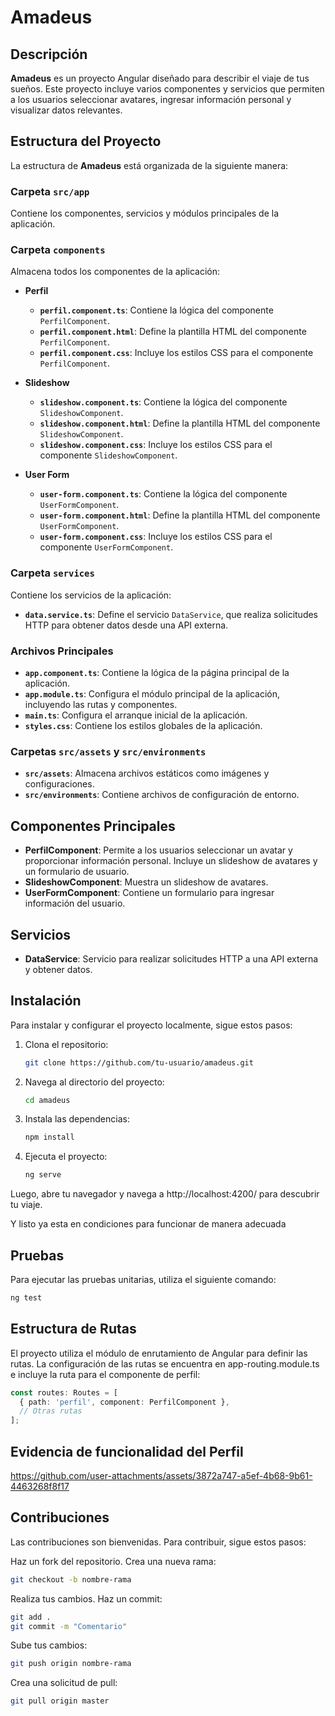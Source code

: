 # Amadeus

## Descripción
**Amadeus** es un proyecto Angular diseñado para describir el viaje de tus sueños. Este proyecto incluye varios componentes y servicios que permiten a los usuarios seleccionar avatares, ingresar información personal y visualizar datos relevantes.

## Estructura del Proyecto
La estructura de **Amadeus** está organizada de la siguiente manera:

### Carpeta `src/app`
Contiene los componentes, servicios y módulos principales de la aplicación.

### Carpeta `components`
Almacena todos los componentes de la aplicación:

- **Perfil**
  - **`perfil.component.ts`**: Contiene la lógica del componente `PerfilComponent`.
  - **`perfil.component.html`**: Define la plantilla HTML del componente `PerfilComponent`.
  - **`perfil.component.css`**: Incluye los estilos CSS para el componente `PerfilComponent`.

- **Slideshow**
  - **`slideshow.component.ts`**: Contiene la lógica del componente `SlideshowComponent`.
  - **`slideshow.component.html`**: Define la plantilla HTML del componente `SlideshowComponent`.
  - **`slideshow.component.css`**: Incluye los estilos CSS para el componente `SlideshowComponent`.

- **User Form**
  - **`user-form.component.ts`**: Contiene la lógica del componente `UserFormComponent`.
  - **`user-form.component.html`**: Define la plantilla HTML del componente `UserFormComponent`.
  - **`user-form.component.css`**: Incluye los estilos CSS para el componente `UserFormComponent`.

### Carpeta `services`
Contiene los servicios de la aplicación:

- **`data.service.ts`**: Define el servicio `DataService`, que realiza solicitudes HTTP para obtener datos desde una API externa.

### Archivos Principales
- **`app.component.ts`**: Contiene la lógica de la página principal de la aplicación.
- **`app.module.ts`**: Configura el módulo principal de la aplicación, incluyendo las rutas y componentes.
- **`main.ts`**: Configura el arranque inicial de la aplicación.
- **`styles.css`**: Contiene los estilos globales de la aplicación.

### Carpetas `src/assets` y `src/environments`
- **`src/assets`**: Almacena archivos estáticos como imágenes y configuraciones.
- **`src/environments`**: Contiene archivos de configuración de entorno.

## Componentes Principales
- **PerfilComponent**: Permite a los usuarios seleccionar un avatar y proporcionar información personal. Incluye un slideshow de avatares y un formulario de usuario.
- **SlideshowComponent**: Muestra un slideshow de avatares.
- **UserFormComponent**: Contiene un formulario para ingresar información del usuario.

## Servicios
- **DataService**: Servicio para realizar solicitudes HTTP a una API externa y obtener datos.

## Instalación
Para instalar y configurar el proyecto localmente, sigue estos pasos:

1. Clona el repositorio:
   ```bash
   git clone https://github.com/tu-usuario/amadeus.git
   ```

2. Navega al directorio del proyecto:
   ```bash
   cd amadeus
   ```

3. Instala las dependencias:
   ```bash
   npm install
   ```

4. Ejecuta el proyecto:
   ```bash
   ng serve
   ```

Luego, abre tu navegador y navega a http://localhost:4200/ para descubrir tu viaje.

Y listo ya esta en condiciones para funcionar de manera adecuada

## Pruebas
Para ejecutar las pruebas unitarias, utiliza el siguiente comando:
   ```bash
   ng test
   ```

## Estructura de Rutas
El proyecto utiliza el módulo de enrutamiento de Angular para definir las rutas. La configuración de las rutas se encuentra en app-routing.module.ts e incluye la ruta para el componente de perfil:

   ```typescript
   const routes: Routes = [
     { path: 'perfil', component: PerfilComponent },
     // Otras rutas
   ];
   ```

## Evidencia de funcionalidad del Perfil
  https://github.com/user-attachments/assets/3872a747-a5ef-4b68-9b61-4463268f8f17

## Contribuciones
Las contribuciones son bienvenidas. Para contribuir, sigue estos pasos:

Haz un fork del repositorio.
Crea una nueva rama:
   ```bash
   git checkout -b nombre-rama
   ```

Realiza tus cambios.
Haz un commit:
   ```bash
   git add .
   git commit -m "Comentario" 
   ```

Sube tus cambios:
   ```bash
   git push origin nombre-rama
   ```

Crea una solicitud de pull:
   ```bash
   git pull origin master
   ```


